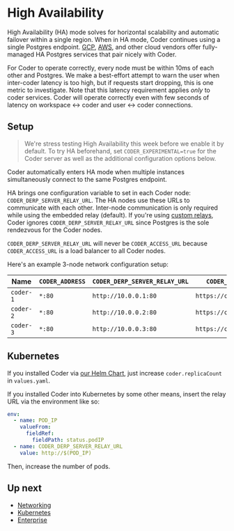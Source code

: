 # High Availability

High Availability (HA) mode solves for horizontal scalability and automatic failover
within a single region. When in HA mode, Coder continues using a single Postgres
endpoint. [GCP](https://cloud.google.com/sql/docs/postgres/high-availability), [AWS](https://docs.aws.amazon.com/prescriptive-guidance/latest/saas-multitenant-managed-postgresql/availability.html),
and other cloud vendors offer fully-managed HA Postgres services that pair
nicely with Coder.

For Coder to operate correctly, every node must be within 10ms of each other
and Postgres. We make a best-effort attempt to warn the user when inter-coder
latency is too high, but if requests start dropping, this is one metric to investigate.
Note that this latency requirement applies _only_ to coder services. Coder will
operate correctly even with few seconds of latency on
workspace <-> coder and user <-> coder connections.

## Setup

> We're stress testing High Availability this week before we enable it by default. To try HA beforehand, set `CODER_EXPERIMENTAL=true` for the Coder server as well as the additional configuration options below.

Coder automatically enters HA mode when multiple instances simultaneously connect
to the same Postgres endpoint.

HA brings one configuration variable to set in each Coder
node: `CODER_DERP_SERVER_RELAY_URL`. The HA nodes use these URLs to communicate
with each other. Inter-node communication is only required while using the
embedded relay (default). If you're using [custom relays](../networking.md#custom-relays), Coder ignores `CODER_DERP_SERVER_RELAY_URL` since Postgres is the sole rendezvous for the Coder nodes.

`CODER_DERP_SERVER_RELAY_URL` will never be `CODER_ACCESS_URL` because
`CODER_ACCESS_URL` is a load balancer to all Coder nodes.

Here's an example 3-node network configuration setup:

| Name      | `CODER_ADDRESS` | `CODER_DERP_SERVER_RELAY_URL` | `CODER_ACCESS_URL`       |
| --------- | --------------- | ----------------------------- | ------------------------ |
| `coder-1` | `*:80`          | `http://10.0.0.1:80`          | `https://coder.big.corp` |
| `coder-2` | `*:80`          | `http://10.0.0.2:80`          | `https://coder.big.corp` |
| `coder-3` | `*:80`          | `http://10.0.0.3:80`          | `https://coder.big.corp` |

## Kubernetes

If you installed Coder via
[our Helm Chart](../install/kubernetes.md#install-coder-with-helm), just
increase `coder.replicaCount` in `values.yaml`.

If you installed Coder into Kubernetes by some other means, insert the relay URL
via the environment like so:

```yaml
env:
  - name: POD_IP
    valueFrom:
      fieldRef:
        fieldPath: status.podIP
  - name: CODER_DERP_SERVER_RELAY_URL
    value: http://$(POD_IP)
```

Then, increase the number of pods.

## Up next

- [Networking](../networking.md)
- [Kubernetes](../install/kubernetes.md)
- [Enterprise](../enterprise.md)
